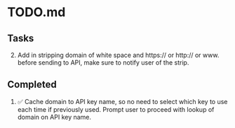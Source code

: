 # TODO.md

## Tasks
2. Add in stripping domain of white space and https:// or http:// or www. before sending to API, make sure to notify user of the strip.

## Completed
1. ✅ Cache domain to API key name, so no need to select which key to use each time if previously used. Prompt user to proceed with lookup of domain on API key name.
